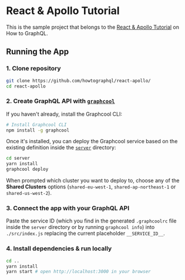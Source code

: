 # React & Apollo Tutorial

This is the sample project that belongs to the [React & Apollo Tutorial](https://www.howtographql.com/react-apollo/0-introduction/) on How to GraphQL.

## Running the App

### 1. Clone repository

```sh
git clone https://github.com/howtographql/react-apollo/
cd react-apollo
```

### 2. Create GraphQL API with [`graphcool`](https://www.npmjs.com/package/graphcool)

If you haven't already, install the Graphcool CLI:

```sh
# Install Graphcool CLI
npm install -g graphcool
```

Once it's installed, you can deploy the Graphcool service based on the existing definition inside the [`server`](./server) directory:

```sh
cd server
yarn install
graphcool deploy
```

When prompted which cluster you want to deploy to, choose any of the **Shared Clusters** options (`shared-eu-west-1`, `shared-ap-northeast-1` or `shared-us-west-2`).

### 3. Connect the app with your GraphQL API

Paste the service ID (which you find in the generated `.graphcoolrc` file inside the `server` directory or by running `graphcool info`) into `./src/index.js` replacing the current placeholder `__SERVICE_ID__`. 

### 4. Install dependencies & run locally

```sh
cd ..
yarn install
yarn start # open http://localhost:3000 in your browser
```


